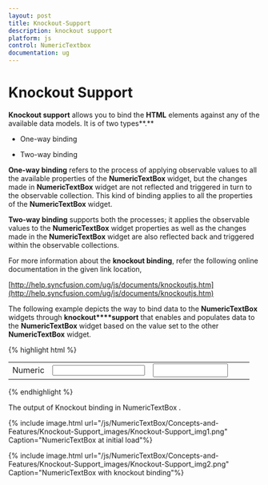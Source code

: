 ```yaml
---
layout: post
title: Knockout-Support
description: knockout support
platform: js
control: NumericTextbox
documentation: ug
---
```


# Knockout Support

**Knockout support** allows you to bind the **HTML** elements against any of the available data models. It is of two types**.**

* One-way binding

* Two-way binding



**One-way binding** refers to the process of applying observable values to all the available properties of the **NumericTextBox** widget, but the changes made in **NumericTextBox** widget are not reflected and triggered in turn to the observable collection. This kind of binding applies to all the properties of the **NumericTextBox** widget.

**Two-way binding** supports both the processes; it applies the observable values to the **NumericTextBox** widget properties as well as the changes made in the **NumericTextBox** widget are also reflected back and triggered within the observable collections. 

For more information about the **knockout binding**, refer the following online documentation in the given link location,

[http://help.syncfusion.com/ug/js/documents/knockoutjs.htm](http://help.syncfusion.com/ug/js/documents/knockoutjs.htm)

The following example depicts the way to bind data to the **NumericTextBox** widgets through **knockout****support** that enables and populates data to the **NumericTextBox** widget based on the value set to the other **NumericTextBox** widget.

{% highlight html %}

<!DOCTYPE html>
<html xmlns="http://www.w3.org/1999/xhtml">
<head>
    <title></title>
    <link href="http://cdn.syncfusion.com/13.1.0.21/js/web/flat-azure/ej.web.all.min.css" rel="stylesheet" />
    <script src="http://cdn.syncfusion.com/js/assets/external/jquery-1.10.2.min.js"></script>
    <script src="http://cdn.syncfusion.com/js/assets/external/jquery.globalize.min.js"> </script>
    <script src="http://cdn.syncfusion.com/js/assets/external/jquery.easing.1.3.min.js"> </script>
    <script src="http://cdn.syncfusion.com/js/assets/external/knockout.min.js"></script>
    <script src="http://cdn.syncfusion.com/13.1.0.21/js/web/ej.web.all.min.js"> </script>
    <script src="http://cdn.syncfusion.com/13.1.0.21/js/ej.widget.ko.min.js"></script>

</head>
<body>
    <div id="center">
        <table cellpadding="10">
            <tbody>
                <tr>
                    <td>
                        <label for="numeric">Numeric</label>
                    </td>
                    <td>
                        <input id="numeric" type="text" data-bind="ejNumericTextbox: { value: nvalue }" />
                    </td>
                    <td>
                        <input type="text" class="input ejinputtext" data-bind="value: nvalue" />
                    </td>
                </tr>              
            </tbody>
        </table>
    </div>
    <script type="text/javascript">
        window.viewModel = {
            nvalue: ko.observable(100)
        }
        jQuery(function ($) {
            ko.applyBindings(viewModel);          
        });
    </script>
    <style>
        .input {
            height: 27px;
            text-indent: 10px;
            width: 81%;
        }
    </style>
</body>
</html>



{% endhighlight %}





The output of Knockout binding in NumericTextBox .



{% include image.html url="/js/NumericTextBox/Concepts-and-Features/Knockout-Support_images/Knockout-Support_img1.png" Caption="NumericTextBox at initial load"%}

{% include image.html url="/js/NumericTextBox/Concepts-and-Features/Knockout-Support_images/Knockout-Support_img2.png" Caption="NumericTextBox with knockout binding"%}

